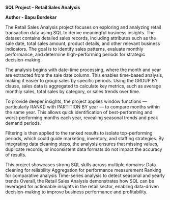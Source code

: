**SQL Project – Retail Sales Analysis**

**Author - Bapu Bordekar** 

The Retail Sales Analysis project focuses on exploring and analyzing retail transaction data using SQL to derive meaningful business insights. The dataset contains detailed sales records, including attributes such as the sale date, total sales amount, product details, and other relevant business indicators. The goal is to identify sales patterns, evaluate monthly performance, and determine high-performing periods for strategic decision-making.

The analysis begins with date-time processing, where the month and year are extracted from the sale date column. This enables time-based analysis, making it easier to group sales by specific periods. Using the GROUP BY clause, sales data is aggregated to calculate key metrics, such as average monthly sales, total sales by category, or sales trends over time.

To provide deeper insights, the project applies window functions — particularly RANK() with PARTITION BY year — to compare months within the same year. This allows quick identification of best-performing and worst-performing months each year, revealing seasonal trends and peak demand periods.

Filtering is then applied to the ranked results to isolate top-performing periods, which could guide marketing, inventory, and staffing strategies. By integrating data cleaning steps, the analysis ensures that missing values, duplicate records, or inconsistent data formats do not impact the accuracy of results.

This project showcases strong SQL skills across multiple domains:
Data cleaning for reliability
Aggregation for performance measurement
Ranking for comparative analysis
Time-series analysis to detect seasonal and yearly trends
Overall, the Retail Sales Analysis demonstrates how SQL can be leveraged for actionable insights in the retail sector, enabling data-driven decision-making to improve business performance and profitability.

